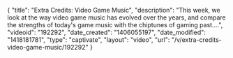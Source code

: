 {
    "title": "Extra Credits: Video Game Music",
    "description": "This week, we look at the way video game music has evolved over the years, and compare the strengths of today's game music with the chiptunes of gaming past....",
    "videoid": "192292",
    "date_created": "1406055197",
    "date_modified": "1418181781",
    "type": "captivate",
    "layout": "video",
    "url": "\/v\/extra-credits-video-game-music\/192292"
}